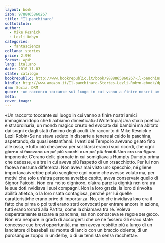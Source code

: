 ```yaml
---
layout: book
isbn: 9788865860267
title: "Il panchinaro"
sottotitolo:
author:
  - Mike Resnick 
  - Lezli Robyn
categories:
  - fantascienza
collana: stories
price: 2.99€
format: epub
lang: italiano
date: 2010-11-03
state: catalogo
bookrepublic: http://www.bookrepublic.it/book/9788865860267-il-panchinaro/
kindle: http://www.amazon.it/Il-panchinaro-Stories-Lezli-Robyn-ebook/dp/B00IEFMXEY/
drm: Social DRM
quote: "Un racconto toccante sul luogo in cui vanno a finire nostri amici immaginari dopo che li abbiamo dimenticati. (Writertopia)"
meta:
cover_image:
---
```


«Un racconto toccante sul luogo in cui vanno a finire nostri amici immaginari dopo che li abbiamo dimenticati».[Writertopia]Una storia poetica e straordinaria, un mondo magico creato ed evocato dai bambini ma abitato dai sogni e dagli stati d’animo degli adulti.Un racconto di Mike Resnick e Lezli Robin«Se ne stava seduto in disparte a tenere al caldo la panchina, aspettando, da quasi settant’anni. I venti del Tempo lo avevano gelato fino alle ossa, e tutto ciò che aveva per scaldarsi erano i suoi ricordi, che ogni giorno si facevano un po’ più vecchi e un po’ più freddi.Non era una figura imponente. C’erano delle giornate in cui somigliava a Humpty Dumpty prima che cadesse, e altre in cui aveva più l’aspetto di un orsacchiotto. Per lui non faceva nessuna differenza. Non aveva mai visto uno specchio, né gliene importava.Avrebbe potuto scegliere ogni nome che avesse voluto ma, per motivi che solo un’altra persona avrebbe capito, aveva conservato quello di Signor Paloobi. Non era molto dignitoso, d’altra parte la dignità non era tra le sue doti.Invidiava i suoi compagni. Non la loro grazia, la loro disinvolta abilità atletica, o la loro risata contagiosa, perché per lui quelle caratteristiche erano prive di importanza. No, ciò che invidiava loro era il fatto che prima o poi tutti erano stati convocati per entrare ancora in azione, tutti erano tornati alla Partita, come la chiamava tra sé. Voleva disperatamente lasciare la panchina, ma non conosceva le regole del gioco. Non era neppure in grado di accorgersi che ce ne fossero.Gli erano state concesse due brevi opportunità, ma non aveva resistito più a lungo di un lanciatore di baseball sul monte di lancio con un braccio dolente, di un purosangue zoppo in un derby, o di un tennista senza racchetta».